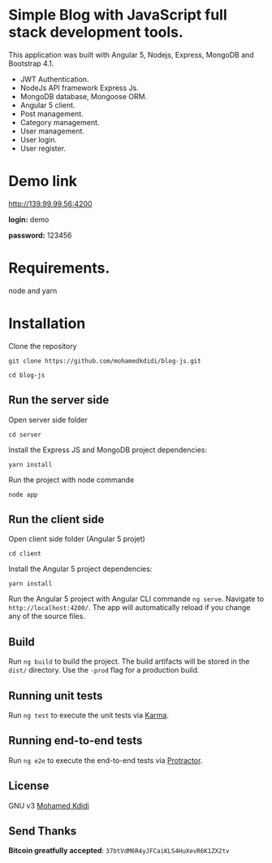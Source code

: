# Simple Blog with JavaScript full stack development tools.

This application was built with Angular 5, Nodejs, Express, MongoDB and Bootstrap 4.1. 

* JWT Authentication.
* NodeJs API framework Express Js.
* MongoDB database, Mongoose ORM.
* Angular 5 client.
* Post management.
* Category management.
* User management.
* User login.
* User register.

# Demo link

http://139.99.99.56:4200

<b>login:</b> demo

<b>password:</b> 123456


# Requirements.

node and yarn

# Installation

Clone the repository

```
git clone https://github.com/mohamedkdidi/blog-js.git

cd blog-js
```

## Run the server side

Open server side folder 

```
cd server
```

Install the Express JS and MongoDB project dependencies: 

```
yarn install
```

Run the project with node commande 

```
node app
```

## Run the client side

Open client side folder (Angular 5 projet) 

```
cd client
```

Install the Angular 5 project dependencies: 

```
yarn install
```

Run the Angular 5 project with Angular CLI commande `ng serve`. Navigate to `http://localhost:4200/`. The app will automatically reload if you change any of the source files.


## Build

Run `ng build` to build the project. The build artifacts will be stored in the `dist/` directory. Use the `-prod` flag for a production build.

## Running unit tests

Run `ng test` to execute the unit tests via [Karma](https://karma-runner.github.io).

## Running end-to-end tests

Run `ng e2e` to execute the end-to-end tests via [Protractor](http://www.protractortest.org/).


## License

GNU v3 [Mohamed Kdidi](https://mohamedkdidi.github.io)


## Send Thanks
<b>Bitcoin greatfully accepted</b>: `37btVdM6R4yJFCaiKLS4HuXevR6K1ZX2tv`

